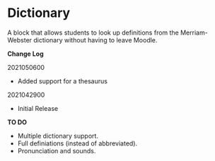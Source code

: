 # Dictionary

A block that allows students to look up definitions from the Merriam-Webster
dictionary without having to leave Moodle.

**Change Log**

2021050600
- Added support for a thesaurus

2021042900
- Initial Release

**TO DO**
- Multiple dictionary support.
- Full definiations (instead of abbreviated).
- Pronunciation and sounds.
